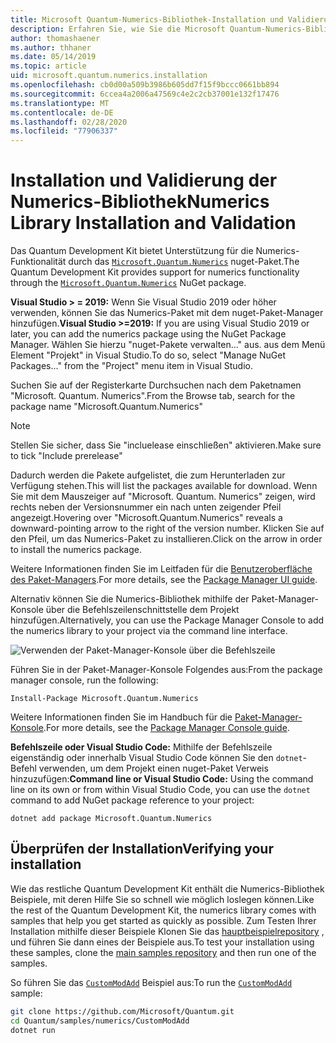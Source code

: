 ```yaml
---
title: Microsoft Quantum-Numerics-Bibliothek-Installation und Validierung
description: Erfahren Sie, wie Sie die Microsoft Quantum-Numerics-Bibliothek zu Ihrer Installation von Visual Studio 2019 oder höher hinzufügen.
author: thomashaener
ms.author: thhaner
ms.date: 05/14/2019
ms.topic: article
uid: microsoft.quantum.numerics.installation
ms.openlocfilehash: cb0d00a509b3986b605dd7f15f9bccc0661bb894
ms.sourcegitcommit: 6ccea4a2006a47569c4e2c2cb37001e132f17476
ms.translationtype: MT
ms.contentlocale: de-DE
ms.lasthandoff: 02/28/2020
ms.locfileid: "77906337"
---
```

# <a name="numerics-library-installation-and-validation"></a><span data-ttu-id="00658-103">Installation und Validierung der Numerics-Bibliothek</span><span class="sxs-lookup"><span data-stu-id="00658-103">Numerics Library Installation and Validation</span></span>

<span data-ttu-id="00658-104">Das Quantum Development Kit bietet Unterstützung für die Numerics-Funktionalität durch das [`Microsoft.Quantum.Numerics`](https://www.nuget.org/packages/Microsoft.Quantum.Numerics) nuget-Paket.</span><span class="sxs-lookup"><span data-stu-id="00658-104">The Quantum Development Kit provides support for numerics functionality through the [`Microsoft.Quantum.Numerics`](https://www.nuget.org/packages/Microsoft.Quantum.Numerics) NuGet package.</span></span>

<span data-ttu-id="00658-105">**Visual Studio > = 2019:** Wenn Sie Visual Studio 2019 oder höher verwenden, können Sie das Numerics-Paket mit dem nuget-Paket-Manager hinzufügen.</span><span class="sxs-lookup"><span data-stu-id="00658-105">**Visual Studio >=2019:** If you are using Visual Studio 2019 or later, you can add the numerics package using the NuGet Package Manager.</span></span>
<span data-ttu-id="00658-106">Wählen Sie hierzu "nuget-Pakete verwalten..." aus. aus dem Menü Element "Projekt" in Visual Studio.</span><span class="sxs-lookup"><span data-stu-id="00658-106">To do so, select "Manage NuGet Packages..." from the "Project" menu item in Visual Studio.</span></span>

<span data-ttu-id="00658-107">Suchen Sie auf der Registerkarte Durchsuchen nach dem Paketnamen "Microsoft. Quantum. Numerics".</span><span class="sxs-lookup"><span data-stu-id="00658-107">From the Browse tab, search for the package name "Microsoft.Quantum.Numerics"</span></span>

> [!NOTE]
> <span data-ttu-id="00658-108">Stellen Sie sicher, dass Sie "incluelease einschließen" aktivieren.</span><span class="sxs-lookup"><span data-stu-id="00658-108">Make sure to tick "Include prerelease"</span></span>

<span data-ttu-id="00658-109">Dadurch werden die Pakete aufgelistet, die zum Herunterladen zur Verfügung stehen.</span><span class="sxs-lookup"><span data-stu-id="00658-109">This will list the packages available for download.</span></span>
<span data-ttu-id="00658-110">Wenn Sie mit dem Mauszeiger auf "Microsoft. Quantum. Numerics" zeigen, wird rechts neben der Versionsnummer ein nach unten zeigender Pfeil angezeigt.</span><span class="sxs-lookup"><span data-stu-id="00658-110">Hovering over "Microsoft.Quantum.Numerics" reveals a downward-pointing arrow to the right of the version number.</span></span>
<span data-ttu-id="00658-111">Klicken Sie auf den Pfeil, um das Numerics-Paket zu installieren.</span><span class="sxs-lookup"><span data-stu-id="00658-111">Click on the arrow in order to install the numerics package.</span></span>

<span data-ttu-id="00658-112">Weitere Informationen finden Sie im Leitfaden für die [Benutzeroberfläche des Paket-Managers](https://docs.microsoft.com/nuget/tools/package-manager-ui).</span><span class="sxs-lookup"><span data-stu-id="00658-112">For more details, see the [Package Manager UI guide](https://docs.microsoft.com/nuget/tools/package-manager-ui).</span></span>

<span data-ttu-id="00658-113">Alternativ können Sie die Numerics-Bibliothek mithilfe der Paket-Manager-Konsole über die Befehlszeilenschnittstelle dem Projekt hinzufügen.</span><span class="sxs-lookup"><span data-stu-id="00658-113">Alternatively, you can use the Package Manager Console to add the numerics library to your project via the command line interface.</span></span>

![Verwenden der Paket-Manager-Konsole über die Befehlszeile](../../media/vs2017-nuget-console-menu.png)

<span data-ttu-id="00658-115">Führen Sie in der Paket-Manager-Konsole Folgendes aus:</span><span class="sxs-lookup"><span data-stu-id="00658-115">From the package manager console, run the following:</span></span>

```
Install-Package Microsoft.Quantum.Numerics
```

<span data-ttu-id="00658-116">Weitere Informationen finden Sie im Handbuch für die [Paket-Manager-Konsole](https://docs.microsoft.com/nuget/tools/package-manager-console).</span><span class="sxs-lookup"><span data-stu-id="00658-116">For more details, see the [Package Manager Console guide](https://docs.microsoft.com/nuget/tools/package-manager-console).</span></span>

<span data-ttu-id="00658-117">**Befehlszeile oder Visual Studio Code:** Mithilfe der Befehlszeile eigenständig oder innerhalb Visual Studio Code können Sie den `dotnet`-Befehl verwenden, um dem Projekt einen nuget-Paket Verweis hinzuzufügen:</span><span class="sxs-lookup"><span data-stu-id="00658-117">**Command line or Visual Studio Code:** Using the command line on its own or from within Visual Studio Code, you can use the `dotnet` command to add NuGet package reference to your project:</span></span>

```dotnetcli
dotnet add package Microsoft.Quantum.Numerics
```


## <a name="verifying-your-installation"></a><span data-ttu-id="00658-118">Überprüfen der Installation</span><span class="sxs-lookup"><span data-stu-id="00658-118">Verifying your installation</span></span>

<span data-ttu-id="00658-119">Wie das restliche Quantum Development Kit enthält die Numerics-Bibliothek Beispiele, mit deren Hilfe Sie so schnell wie möglich loslegen können.</span><span class="sxs-lookup"><span data-stu-id="00658-119">Like the rest of the Quantum Development Kit, the numerics library comes with samples that help you get started as quickly as possible.</span></span>
<span data-ttu-id="00658-120">Zum Testen Ihrer Installation mithilfe dieser Beispiele Klonen Sie das [hauptbeispielrepository](https://github.com/Microsoft/Quantum) , und führen Sie dann eines der Beispiele aus.</span><span class="sxs-lookup"><span data-stu-id="00658-120">To test your installation using these samples, clone the [main samples repository](https://github.com/Microsoft/Quantum) and then run one of the samples.</span></span>

<span data-ttu-id="00658-121">So führen Sie das [`CustomModAdd`](https://github.com/microsoft/Quantum/tree/master/samples/numerics/CustomModAdd) Beispiel aus:</span><span class="sxs-lookup"><span data-stu-id="00658-121">To run the [`CustomModAdd`](https://github.com/microsoft/Quantum/tree/master/samples/numerics/CustomModAdd) sample:</span></span>

```bash
git clone https://github.com/Microsoft/Quantum.git
cd Quantum/samples/numerics/CustomModAdd
dotnet run
```
